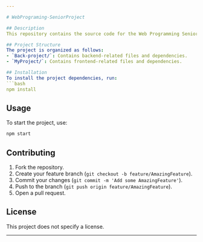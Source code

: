 ```yaml
---

# WebPrograming-SeniorProject

## Description
This repository contains the source code for the Web Programming Senior Project. The project is developed using TypeScript, JavaScript, and CSS.

## Project Structure
The project is organized as follows:
- `Back-project/`: Contains backend-related files and dependencies.
- `MyProject/`: Contains frontend-related files and dependencies.

## Installation
To install the project dependencies, run:
```bash
npm install
```

## Usage
To start the project, use:
```bash
npm start
```

## Contributing
1. Fork the repository.
2. Create your feature branch (`git checkout -b feature/AmazingFeature`).
3. Commit your changes (`git commit -m 'Add some AmazingFeature'`).
4. Push to the branch (`git push origin feature/AmazingFeature`).
5. Open a pull request.

## License
This project does not specify a license.

---
```


